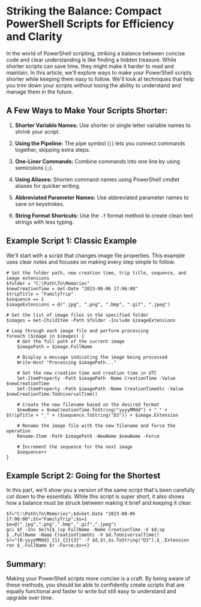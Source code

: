 # Striking the Balance: Compact PowerShell Scripts for Efficiency and Clarity


In the world of PowerShell scripting, striking a balance between concise code and clear understanding is like finding a hidden treasure. While shorter scripts can save time, they might make it harder to read and maintain. In this article, we'll explore ways to make your PowerShell scripts shorter while keeping them easy to follow. We'll look at techniques that help you trim down your scripts without losing the ability to understand and manage them in the future.

## A Few Ways to Make Your Scripts Shorter:

1. **Shorter Variable Names:** Use shorter or single letter variable names to shrink your script.

2. **Using the Pipeline:** The pipe symbol (`|`) lets you connect commands together, skipping extra steps.

3. **One-Liner Commands:** Combine commands into one line by using semicolons (`;`).

4. **Using Aliases:** Shorten command names using PowerShell cmdlet aliases for quicker writing.

5. **Abbreviated Parameter Names:** Use abbreviated parameter names to save on keystrokes.

6. **String Format Shortcuts:** Use the `-f` format method to create clean text strings with less typing.

## Example Script 1: Classic Example

We'll start with a script that changes image file properties. This example uses clear notes and focuses on making every step simple to follow.

```
# Set the folder path, new creation time, trip title, sequence, and image extensions
$folder = "C:\Path\To\Memories"
$newCreationTime = Get-Date "2023-08-06 17:06:00"
$tripTitle = "FamilyTrip"
$sequence == 1
$imageExtensions = @(".jpg", ".png", ".bmp", ".gif", ".jpeg")

# Get the list of image files in the specified folder
$images = Get-ChildItem -Path $folder -Include $imageExtensions

# Loop through each image file and perform processing
foreach ($image in $images) {
    # Get the full path of the current image
    $imagePath = $image.FullName
    
    # Display a message indicating the image being processed
    Write-Host "Processing $imagePath..."
    
    # Set the new creation time and creation time in UTC
    Set-ItemProperty -Path $imagePath -Name CreationTime -Value $newCreationTime
    Set-ItemProperty -Path $imagePath -Name CreationTimeUtc -Value $newCreationTime.ToUniversalTime()
    
    # Create the new filename based on the desired format
    $newName = $newCreationTime.ToString("yyyyMMdd") + "_" + $tripTitle + "_" + ($sequence.ToString("D3")) + $image.Extension
    
    # Rename the image file with the new filename and force the operation
    Rename-Item -Path $imagePath -NewName $newName -Force
    
    # Increment the sequence for the next image
    $sequence++
}
```

## Example Script 2: Going for the Shortest

In this part, we'll show you a version of the same script that's been carefully cut down to the essentials. While this script is super short, it also shows how a balance must be struck between making it brief and keeping it clear.

```
$f="C:\Path\To\Memories";$d=Get-Date "2023-08-06 17:06:00";$t="FamilyTrip";$s=1
$e=@(".jpg",".png",".bmp",".gif",".jpeg")
gci $f -Inc $e|%{$_|sp FullName -Name CreationTime -V $d;sp $_.FullName -Name CreationTimeUtc -V $d.ToUniversalTime()
$r="{0:yyyyMMdd}_{1}_{2}{3}" -f $d,$t,$s.ToString("D3"),$_.Extension
ren $_.FullName $r -Force;$s++}
```

## Summary:

Making your PowerShell scripts more concise is a craft. By being aware of these methods, you should be able to confidently create scripts that are equally functional and faster to write but still easy to understand and upgrade over time.
